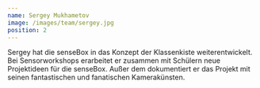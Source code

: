 ```yaml
---
name: Sergey Mukhametov
image: /images/team/sergey.jpg
position: 2
---
```

Sergey hat die senseBox in das Konzept der Klassenkiste weiterentwickelt. Bei Sensorworkshops erarbeitet er zusammen mit Schülern neue Projektideen für die senseBox. Außer dem dokumentiert er das Projekt mit seinen fantastischen und fanatischen Kamerakünsten.